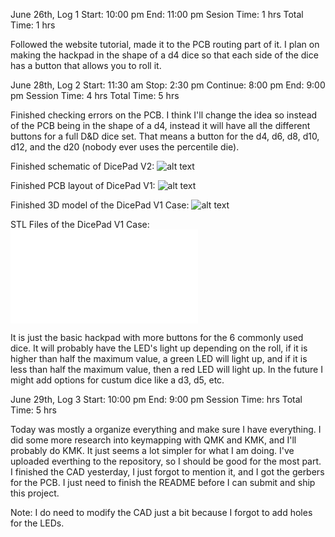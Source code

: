 June 26th, Log 1
Start: 10:00 pm
End: 11:00 pm
Sesion Time: 1 hrs
Total Time: 1 hrs

Followed the website tutorial, made it to the PCB routing part of it. I plan on making the hackpad in the shape of a d4 dice so that each side of the dice has a button that allows you to roll it. 

June 28th, Log 2
Start: 11:30 am
Stop: 2:30 pm
Continue: 8:00 pm
End: 9:00 pm
Session Time: 4 hrs
Total Time: 5 hrs

Finished checking errors on the PCB. I think I'll change the idea so instead of the PCB being in the shape of a d4, instead it will have all the different buttons for a full D&D dice set. That means a button for the d4, d6, d8, d10, d12, and the d20 (nobody ever uses the percentile die). 

Finished schematic of DicePad V2:
![alt text](DicePadV1Schematic.png)

Finished PCB layout of DicePad V1:
![alt text](DicePadV1PCB.png)

Finished 3D model of the DicePad V1 Case:
![alt text](DicePadV1CAD.png)

STL Files of the DicePad V1 Case:
![alt text](DicePadV1Case.stl)

It is just the basic hackpad with more buttons for the 6 commonly used dice. 
It will probably have the LED's light up depending on the roll, if it is higher than half the maximum value, a green LED will light up, and if it is less than half the maximum value, then a red LED will light up. In the future I might add options for custum dice like a d3, d5, etc. 

June 29th, Log 3
Start: 10:00 pm
End: 9:00 pm
Session Time:  hrs
Total Time: 5 hrs

Today was mostly a organize everything and make sure I have everything. I did some more research into keymapping with QMK and KMK, and I'll probably do KMK. It just seems a lot simpler for what I am doing. I've uploaded everthing to the repository, so I should be good for the most part. I finished the CAD yesterday, I just forgot to mention it, and I got the gerbers for the PCB. I just need to finish the README before I can submit and ship this project.

Note: I do need to modify the CAD just a bit because I forgot to add holes for the LEDs. 